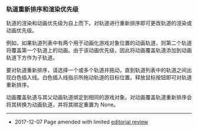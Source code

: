 ### 轨道重新排序和渲染优先级

轨道的渲染和动画优先级为自上而下。对轨道进行重新排序即可更改轨道的渲染或动画优先级。

例如，如果轨道列表中有两个用于动画化游戏对象位置的动画轨道，则第二个轨道将覆盖第一个轨道上的动画。由于该动画优先级，因此将动画覆盖轨道添加到动画轨道下方作为子轨道。

要对轨道重新排序，请选择一个或多个轨道并拖动，直到轨道列表中的轨道之间出现白色插入线。白色插入线指示所拖动轨道的目标位置。释放鼠标按钮即可对轨道重新排序。

动画覆盖轨道与其父动画轨道绑定到相同的游戏对象。对动画覆盖轨道重新排序会将其转换为动画轨道，并将其绑定重置为 None。


---
* <span class="page-edit">2017-12-07  Page amended with limited [editorial review](DocumentationEditorialReview.html)
</span>
